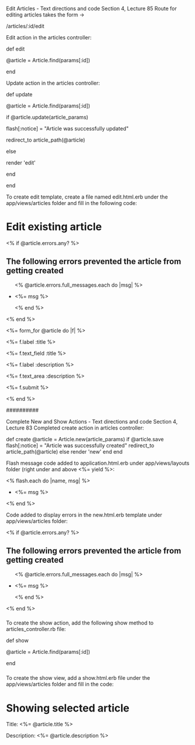 Edit Articles - Text directions and code
Section 4, Lecture 85
Route for editing articles takes the form ->

/articles/:id/edit

Edit action in the articles controller:

def edit

@article = Article.find(params[:id])

end

Update action in the articles controller:

def update

@article = Article.find(params[:id])

if @article.update(article_params)

flash[:notice] = "Article was successfully updated"

redirect_to article_path(@article)

else

render 'edit'

end

end

To create edit template, create a file named edit.html.erb under the app/views/articles folder and fill in the following code:

<h1>Edit existing article</h1>

<% if @article.errors.any? %>

<h2>The following errors prevented the article from getting created</h2>

<ul>

<% @article.errors.full_messages.each do |msg| %>

<li><%= msg %></li>

<% end %>

</ul>

<% end %>

<%= form_for @article do |f| %>

<p>

<%= f.label :title %><br/>

<%= f.text_field :title %>

</p>

<p>

<%= f.label :description %><br/>

<%= f.text_area :description %>

</p>

<p>

<%= f.submit %>

</p>

<% end %>

##########

Complete New and Show Actions - Text directions and code
Section 4, Lecture 83
Completed create action in articles controller:

def create
    @article = Article.new(article_params)
    if @article.save
        flash[:notice] = "Article was successfully created"
        redirect_to article_path(@article)
    else
        render 'new'
    end
end

Flash message code added to application.html.erb under app/views/layouts folder (right under <body> and above <%= yield %>:

<% flash.each do |name, msg| %>

<ul>

<li><%= msg %></li>

</ul>

<% end %>

Code added to display errors in the new.html.erb template under app/views/articles folder:

<% if @article.errors.any? %>

<h2>The following errors prevented the article from getting created</h2>

<ul>

<% @article.errors.full_messages.each do |msg| %>

<li><%= msg %></li>

<% end %>

</ul>

<% end %>
###
To create the show action, add the following show method to articles_controller.rb file:

def show

@article = Article.find(params[:id])

end
###

To create the show view, add a show.html.erb file under the app/views/articles folder and fill in the code:

<h1>Showing selected article</h1>

<p>

Title: <%= @article.title %>

</p>

<p>

Description: <%= @article.description %>

</p>

